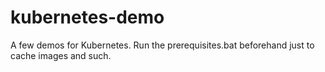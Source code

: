 # kubernetes-demo
A few demos for Kubernetes. Run the prerequisites.bat beforehand just to cache images and such.